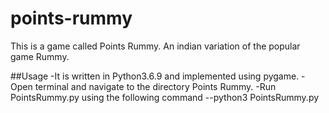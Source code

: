 # points-rummy
This is a game called Points Rummy. An indian variation of the popular game Rummy.

##Usage
-It is written in Python3.6.9 and implemented using pygame. 
-Open terminal and navigate to the directory Points Rummy.
-Run PointsRummy.py using the following command 
--python3 PointsRummy.py


